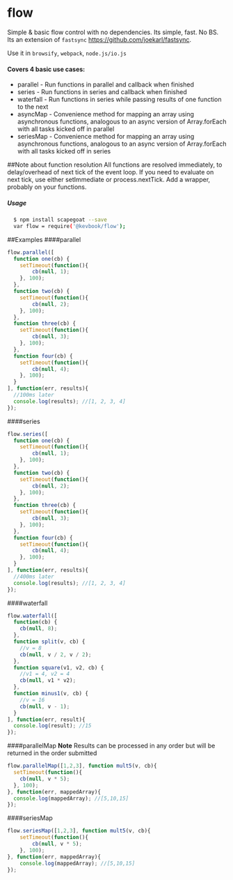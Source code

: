flow
========

Simple & basic flow control with no dependencies. Its simple, fast. No BS. Its an extension of `fastsync` https://github.com/joekarl/fastsync.

Use it in `browsify`, `webpack`, `node.js/io.js`

#### Covers 4 basic use cases:

* parallel - Run functions in parallel and callback when finished
* series - Run functions in series and callback when finished
* waterfall - Run functions in series while passing results of one function to the next
* asyncMap - Convenience method for mapping an array using asynchronous functions, analogous to an async version of Array.forEach with all tasks kicked off in parallel
* seriesMap - Convenience method for mapping an array using asynchronous functions, analogous to an async version of Array.forEach with all tasks kicked off in series

##Note about function resolution
All functions are resolved immediately, to delay/overhead of next tick of the event loop. If you need to evaluate on next tick, use either setImmediate or process.nextTick. Add a wrapper, probably on your functions.

##### Usage
```bash
  $ npm install scapegoat --save
  var flow = require('@kevbook/flow');
```

##Examples
####parallel
  ```js
  flow.parallel([
    function one(cb) {
      setTimeout(function(){
          cb(null, 1);
      }, 100);
    },
    function two(cb) {
      setTimeout(function(){
          cb(null, 2);
      }, 100);
    },
    function three(cb) {
      setTimeout(function(){
          cb(null, 3);
      }, 100);
    },
    function four(cb) {
      setTimeout(function(){
          cb(null, 4);
      }, 100);
    }
  ], function(err, results){
    //100ms later
    console.log(results); //[1, 2, 3, 4]
  });
  ```

####series
  ```js
  flow.series([
    function one(cb) {
      setTimeout(function(){
          cb(null, 1);
      }, 100);
    },
    function two(cb) {
      setTimeout(function(){
          cb(null, 2);
      }, 100);
    },
    function three(cb) {
      setTimeout(function(){
          cb(null, 3);
      }, 100);
    },
    function four(cb) {
      setTimeout(function(){
          cb(null, 4);
      }, 100);
    }
  ], function(err, results){
    //400ms later
    console.log(results); //[1, 2, 3, 4]
  });
  ```

####waterfall
  ```js
  flow.waterfall([
    function(cb) {
      cb(null, 8);
    },
    function split(v, cb) {
      //v = 8
      cb(null, v / 2, v / 2);
    },
    function square(v1, v2, cb) {
      //v1 = 4, v2 = 4
      cb(null, v1 * v2);
    },
    function minus1(v, cb) {
      //v = 16
      cb(null, v - 1);
    }
  ], function(err, result){
    console.log(result); //15
  });
  ```

####parallelMap
**Note** Results can be processed in any order but will be returned in the order submitted

  ```js
  flow.parallelMap([1,2,3], function mult5(v, cb){
    setTimeout(function(){
      cb(null, v * 5);
    }, 100);
  }, function(err, mappedArray){
    console.log(mappedArray); //[5,10,15]
  });
  ```

####seriesMap
  ```js
  flow.seriesMap([1,2,3], function mult5(v, cb){
      setTimeout(function(){
          cb(null, v * 5);
      }, 100);
  }, function(err, mappedArray){
      console.log(mappedArray); //[5,10,15]
  });
  ```
